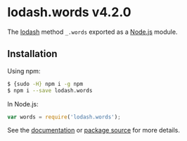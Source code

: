 # lodash.words v4.2.0

The [lodash](https://lodash.com/) method `_.words` exported as a [Node.js](https://nodejs.org/) module.

## Installation

Using npm:
```bash
$ {sudo -H} npm i -g npm
$ npm i --save lodash.words
```

In Node.js:
```js
var words = require('lodash.words');
```

See the [documentation](https://lodash.com/docs#words) or [package source](https://github.com/lodash/lodash/blob/4.2.0-npm-packages/lodash.words) for more details.
